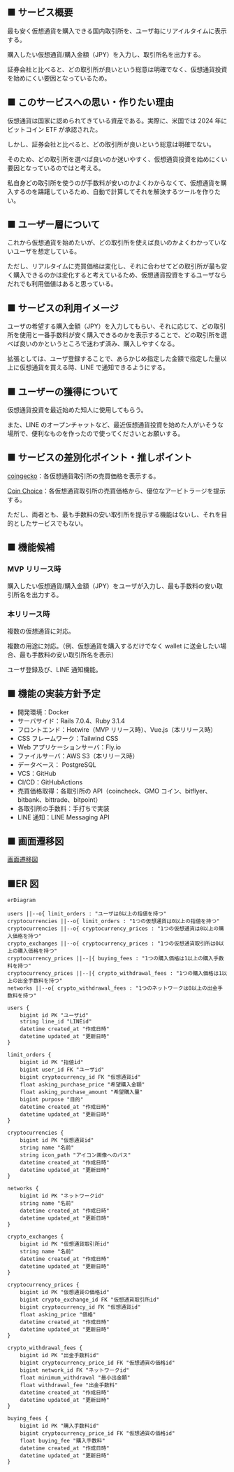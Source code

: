 ## ■ サービス概要

最も安く仮想通貨を購入できる国内取引所を、ユーザ毎にリアイルタイムに表示する。

購入したい仮想通貨/購入金額（JPY）を入力し、取引所名を出力する。

証券会社と比べると、どの取引所が良いという総意は明確でなく、仮想通貨投資を始めにくい要因となっているため。

## ■ このサービスへの思い・作りたい理由

仮想通貨は国家に認められてきている資産である。実際に、米国では 2024 年にビットコイン ETF が承認された。

しかし、証券会社と比べると、どの取引所が良いという総意は明確でない。

そのため、どの取引所を選べば良いのか迷いやすく、仮想通貨投資を始めにくい要因となっているのではと考える。

私自身どの取引所を使うのが手数料が安いのかよくわからなくて、仮想通貨を購入するのを躊躇しているため、自動で計算してそれを解決するツールを作りたい。

## ■ ユーザー層について

これから仮想通貨を始めたいが、どの取引所を使えば良いのかよくわかっていないユーザを想定している。

ただし、リアルタイムに売買価格は変化し、それに合わせてどの取引所が最も安く購入できるのかは変化すると考えているため、仮想通貨投資をするユーザならだれでも利用価値はあると思っている。

## ■ サービスの利用イメージ

ユーザの希望する購入金額（JPY）を入力してもらい、それに応じて、どの取引所を使用と一番手数料が安く購入できるのかを表示することで、どの取引所を選べば良いのかというところで迷わず済み、購入しやすくなる。

拡張としては、ユーザ登録することで、あらかじめ指定した金額で指定した量以上に仮想通貨を買える時、LINE で通知できるようにする。

## ■ ユーザーの獲得について

仮想通貨投資を最近始めた知人に使用してもらう。

また、LINE のオープンチャットなど、最近仮想通貨投資を始めた人がいそうな場所で、便利なものを作ったので使ってくださいとお願いする。

## ■ サービスの差別化ポイント・推しポイント

[coingecko](https://www.coingecko.com/ja/%E3%82%B3%E3%82%A4%E3%83%B3/%E3%83%93%E3%83%83%E3%83%88%E3%82%B3%E3%82%A4%E3%83%B3)：各仮想通貨取引所の売買価格を表示する。

[Coin Choice](https://coinchoice.net/btc_rate/)：各仮想通貨取引所の売買価格から、優位なアービトラージを提示する。

ただし、両者とも、最も手数料の安い取引所を提示する機能はないし、それを目的としたサービスでもない。

## ■ 機能候補

### MVP リリース時

購入したい仮想通貨/購入金額（JPY）をユーザが入力し、最も手数料の安い取引所名を出力する。

### 本リリース時

複数の仮想通貨に対応。

複数の用途に対応。（例、仮想通貨を購入するだけでなく wallet に送金したい場合、最も手数料の安い取引所名を表示）

ユーザ登録及び、LINE 通知機能。

## ■ 機能の実装方針予定

- 開発環境：Docker
- サーバサイド：Rails 7.0.4、Ruby 3.1.4
- フロントエンド：Hotwire（MVP リリース時）、Vue.js（本リリース時）
- CSS フレームワーク：Tailwind CSS
- Web アプリケーションサーバ：Fly.io
- ファイルサーバ：AWS S3（本リリース時）
- データベース： PostgreSQL
- VCS：GitHub
- CI/CD：GitHubActions
- 売買価格取得：各取引所の API（coincheck、GMO コイン、bitflyer、bitbank、bittrade、bitpoint）
- 各取引所の手数料：手打ちで実装
- LINE 通知：LINE Messaging API

## ■ 画面遷移図

[画面遷移図](https://www.figma.com/design/yuvu9yFSfaiGoYHuGt70Y9/crypto-exchange?t=v3tWbidK2LiGjN67-1)

## ■ER 図

```mermaid
erDiagram

users ||--o{ limit_orders : "ユーザは0以上の指値を持つ"
cryptocurrencies ||--o{ limit_orders : "1つの仮想通貨は0以上の指値を持つ"
cryptocurrencies ||--o{ cryptocurrency_prices : "1つの仮想通貨は0以上の購入価格を持つ"
crypto_exchanges ||--o{ cryptocurrency_prices : "1つの仮想通貨取引所は0以上の購入価格を持つ"
cryptocurrency_prices ||--|{ buying_fees : "1つの購入価格は1以上の購入手数料を持つ"
cryptocurrency_prices ||--|{ crypto_withdrawal_fees : "1つの購入価格は1以上の出金手数料を持つ"
networks ||--o{ crypto_withdrawal_fees : "1つのネットワークは0以上の出金手数料を持つ"

users {
    bigint id PK "ユーザid"
    string line_id "LINEid"
    datetime created_at "作成日時"
    datetime updated_at "更新日時"
}

limit_orders {
    bigint id PK "指値id"
    bigint user_id FK "ユーザid"
    bigint cryptocurrency_id FK "仮想通貨id"
    float asking_purchase_price "希望購入金額"
    float asking_purchase_amount "希望購入量"
    bigint purpose "目的"
    datetime created_at "作成日時"
    datetime updated_at "更新日時"
}

cryptocurrencies {
    bigint id PK "仮想通貨id"
    string name "名前"
    string icon_path "アイコン画像へのパス"
    datetime created_at "作成日時"
    datetime updated_at "更新日時"
}

networks {
    bigint id PK "ネットワークid"
    string name "名前"
    datetime created_at "作成日時"
    datetime updated_at "更新日時"
}

crypto_exchanges {
    bigint id PK "仮想通貨取引所id"
    string name "名前"
    datetime created_at "作成日時"
    datetime updated_at "更新日時"
}

cryptocurrency_prices {
    bigint id PK "仮想通貨の価格id"
    bigint crypto_exchange_id FK "仮想通貨取引所id"
    bigint cryptocurrency_id FK "仮想通貨id"
    float asking_price "価格"
    datetime created_at "作成日時"
    datetime updated_at "更新日時"
}

crypto_withdrawal_fees {
    bigint id PK "出金手数料id"
    bigint cryptocurrency_price_id FK "仮想通貨の価格id"
    bigint network_id FK "ネットワークid"
    float minimum_withdrawal "最小出金額"
    float withdrawal_fee "出金手数料"
    datetime created_at "作成日時"
    datetime updated_at "更新日時"
}

buying_fees {
    bigint id PK "購入手数料id"
    bigint cryptocurrency_price_id FK "仮想通貨の価格id"
    float buying_fee "購入手数料"
    datetime created_at "作成日時"
    datetime updated_at "更新日時"
}

```
